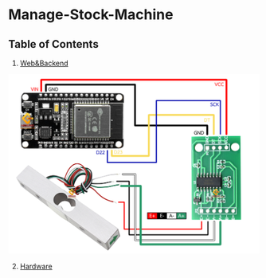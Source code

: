 # Manage-Stock-Machine

## Table of Contents

1. [Web&Backend](Web)

![Hardware](/Img/Hardware.jpg)

2. [Hardware](Hardware)
